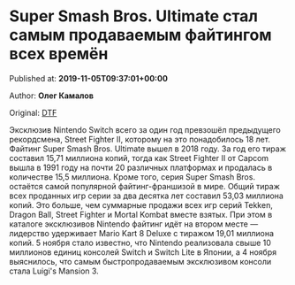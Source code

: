 
# Super Smash Bros. Ultimate стал самым продаваемым файтингом всех времён

Published at: **2019-11-05T09:37:01+00:00**

Author: **Олег Камалов**

Original: [DTF](https://dtf.ru/gameindustry/79626-super-smash-bros-ultimate-stal-samym-prodavaemym-faytingom-vseh-vremen)

Эксклюзив Nintendo Switch всего за один год превзошёл предыдущего рекордсмена, Street Fighter II, которому на это понадобилось 18 лет.
Файтинг Super Smash Bros. Ultimate вышел в 2018 году. За год его тираж составил 15,71 миллиона копий, тогда как Street Fighter II от Capcom вышла в 1991 году на почти 20 различных платформах и продалась в количестве 15,5 миллиона.
Кроме того, серия Super Smash Bros. остаётся самой популярной файтинг-франшизой в мире. Общий тираж всех проданных игр серии за два десятка лет составил 53,03 миллиона копий.
Это больше, чем суммарные продажи всех игр серий Tekken, Dragon Ball, Street Fighter и Mortal Kombat вместе взятых.
При этом в каталоге эксклюзивов Nintendo файтинг идёт на втором месте — лидерство удерживает Mario Kart 8 Deluxe с тиражом 19,01 миллиона копий.
5 ноября стало известно, что Nintendo реализовала свыше 10 миллионов единиц консолей Switch и Switch Lite в Японии, а 4 ноября выяснилось, что самым быстропродаваемым эксклюзивом консоли стала Luigi's Mansion 3.
